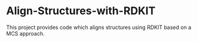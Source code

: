 # Align-Structures-with-RDKIT
This project provides code which aligns structures using RDKIT based on a MCS approach.
